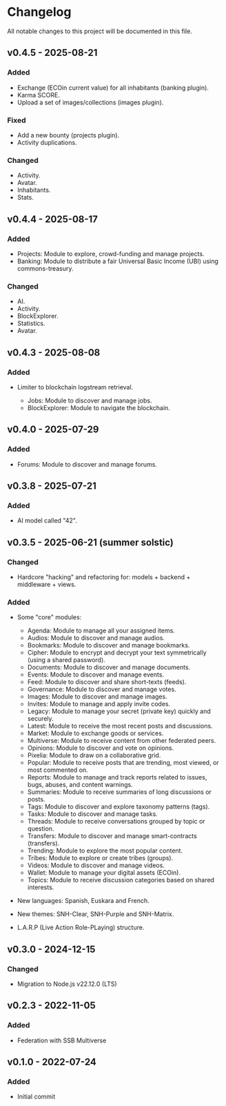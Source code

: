 # Changelog

All notable changes to this project will be documented in this file.

<!--
## [Unreleased]

### Added
### Changed
### Deprecated
### Removed
### Fixed
### Security
-->


## v0.4.5 - 2025-08-21

### Added

 + Exchange (ECOin current value) for all inhabitants (banking plugin).
 + Karma SCORE.
 + Upload a set of images/collections (images plugin).
 
### Fixed

 + Add a new bounty (projects plugin).
 + Activity duplications.
 
### Changed

- Activity.
- Avatar.
- Inhabitants.
- Stats.

## v0.4.4 - 2025-08-17

### Added

 + Projects: Module to explore, crowd-funding and manage projects.
 + Banking: Module to distribute a fair Universal Basic Income (UBI) using commons-treasury.
 
### Changed

- AI.
- Activity.
- BlockExplorer.
- Statistics.
- Avatar.

## v0.4.3 - 2025-08-08

### Added

- Limiter to blockchain logstream retrieval.

  + Jobs: Module to discover and manage jobs.
  + BlockExplorer: Module to navigate the blockchain.

## v0.4.0 - 2025-07-29

### Added

  + Forums: Module to discover and manage forums.

## v0.3.8 - 2025-07-21

### Added

- AI model called "42".

## v0.3.5 - 2025-06-21 (summer solstic)

### Changed

- Hardcore "hacking" and refactoring for: models + backend + middleware + views.

### Added

- Some "core" modules:

  + Agenda: Module to manage all your assigned items.
  + Audios: Module to discover and manage audios.
  + Bookmarks: Module to discover and manage bookmarks.
  + Cipher: Module to encrypt and decrypt your text symmetrically (using a shared password).
  + Documents: Module to discover and manage documents.
  + Events: Module to discover and manage events.
  + Feed: Module to discover and share short-texts (feeds).
  + Governance: Module to discover and manage votes.
  + Images: Module to discover and manage images.
  + Invites: Module to manage and apply invite codes.
  + Legacy: Module to manage your secret (private key) quickly and securely.
  + Latest: Module to receive the most recent posts and discussions.
  + Market: Module to exchange goods or services.
  + Multiverse: Module to receive content from other federated peers.
  + Opinions: Module to discover and vote on opinions.
  + Pixelia: Module to draw on a collaborative grid.
  + Popular: Module to receive posts that are trending, most viewed, or most commented on.
  + Reports: Module to manage and track reports related to issues, bugs, abuses, and content warnings.
  + Summaries: Module to receive summaries of long discussions or posts.
  + Tags: Module to discover and explore taxonomy patterns (tags).
  + Tasks: Module to discover and manage tasks.
  + Threads: Module to receive conversations grouped by topic or question.
  + Transfers: Module to discover and manage smart-contracts (transfers).
  + Trending: Module to explore the most popular content.
  + Tribes: Module to explore or create tribes (groups).
  + Videos: Module to discover and manage videos.
  + Wallet: Module to manage your digital assets (ECOin).
  + Topics: Module to receive discussion categories based on shared interests.

- New languages: Spanish, Euskara and French.

- New themes: SNH-Clear, SNH-Purple and SNH-Matrix.

- L.A.R.P (Live Action Role-PLaying) structure.

## v0.3.0 - 2024-12-15

### Changed

- Migration to Node.js v22.12.0 (LTS)

## v0.2.3 - 2022-11-05

### Added

- Federation with SSB Multiverse

## v0.1.0 - 2022-07-24

### Added

- Initial commit
